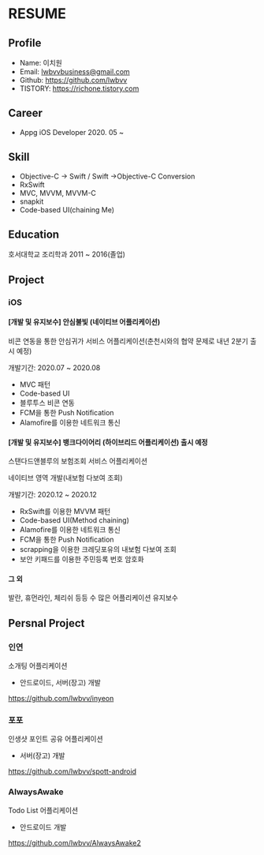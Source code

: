 # RESUME

## Profile
+ Name: 이치원
+ Email: lwbvvbusiness@gmail.com
+ Github: https://github.com/lwbvv
+ TISTORY: https://richone.tistory.com

## Career
+ Appg iOS Developer 2020. 05 ~

## Skill

 + Objective-C -> Swift / Swift ->Objective-C Conversion
 + RxSwift
 + MVC, MVVM, MVVM-C
 + snapkit
 + Code-based UI(chaining Me)

## Education
호서대학교 조리학과 2011 ~ 2016(졸업)

## Project

### iOS

#### [개발 및 유지보수] 안심불빛 (네이티브 어플리케이션)
  비콘 연동을 통한 안심귀가 서비스 어플리케이션(춘천시와의 협약 문제로 내년 2분기 출시 예정)

개발기간: 2020.07 ~ 2020.08

  + MVC 패턴
  + Code-based UI
  + 블루투스 비콘 연동
  + FCM을 통한 Push Notification
  + Alamofire를 이용한 네트워크 통신

#### [개발 및 유지보수] 뱅크다이어리 (하이브리드 어플리케이션) 출시 예정

  스탠다드앤블루의 보험조회 서비스 어플리케이션

  네이티브 영역 개발(내보험 다보여 조회)

  개발기간: 2020.12 ~ 2020.12

  + RxSwift를 이용한 MVVM 패턴
  + Code-based UI(Method chaining)
  + Alamofire를 이용한 네트워크 통신
  + FCM을 통한 Push Notification
  + scrapping을 이용한 크레딧포유의 내보험 다보여 조회
  + 보안 키패드를 이용한 주민등록 번호 암호화

#### 그 외
발란, 휴먼라인, 체리쉬 등등 수 많은 어플리케이션 유지보수

## Persnal Project

### 인연
소개팅 어플리케이션
 
  + 안드로이드, 서버(장고) 개발
  
https://github.com/lwbvv/inyeon

### 포포
인생샷 포인트 공유 어플리케이션

  + 서버(장고) 개발
  
https://github.com/lwbvv/spott-android


### AlwaysAwake
Todo List 어플리케이션

  + 안드로이드 개발

https://github.com/lwbvv/AlwaysAwake2

